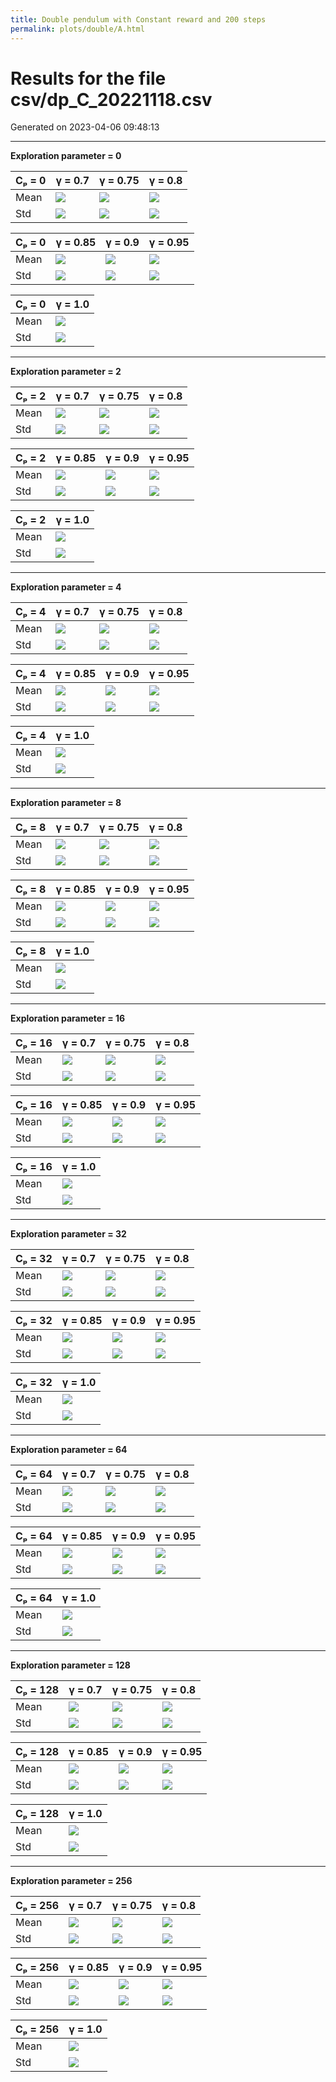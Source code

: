 ```yaml
---
title: Double pendulum with Constant reward and 200 steps
permalink: plots/double/A.html
---
```

# Results for the file csv/dp_C_20221118.csv 

Generated on 2023-04-06 09:48:13

---

**Exploration parameter = 0**

| Cₚ = 0| γ = 0.7 | γ = 0.75 | γ = 0.8 | 
| --- | --- | --- | --- | 
| Mean | ![](fig/dp_C/mean_g_0.7_cp_0.png) | ![](fig/dp_C/mean_g_0.75_cp_0.png) | ![](fig/dp_C/mean_g_0.8_cp_0.png) | 
| Std | ![](fig/dp_C/std_g_0.7_cp_0.png) | ![](fig/dp_C/std_g_0.75_cp_0.png) | ![](fig/dp_C/std_g_0.8_cp_0.png) | 

| Cₚ = 0| γ = 0.85 | γ = 0.9 | γ = 0.95 | 
| --- | --- | --- | --- | 
| Mean | ![](fig/dp_C/mean_g_0.85_cp_0.png) | ![](fig/dp_C/mean_g_0.9_cp_0.png) | ![](fig/dp_C/mean_g_0.95_cp_0.png) | 
| Std | ![](fig/dp_C/std_g_0.85_cp_0.png) | ![](fig/dp_C/std_g_0.9_cp_0.png) | ![](fig/dp_C/std_g_0.95_cp_0.png) | 

| Cₚ = 0| γ = 1.0 | 
| --- | --- | 
| Mean | ![](fig/dp_C/mean_g_1.0_cp_0.png) | 
| Std | ![](fig/dp_C/std_g_1.0_cp_0.png) | 

---

**Exploration parameter = 2**

| Cₚ = 2| γ = 0.7 | γ = 0.75 | γ = 0.8 | 
| --- | --- | --- | --- | 
| Mean | ![](fig/dp_C/mean_g_0.7_cp_2.png) | ![](fig/dp_C/mean_g_0.75_cp_2.png) | ![](fig/dp_C/mean_g_0.8_cp_2.png) | 
| Std | ![](fig/dp_C/std_g_0.7_cp_2.png) | ![](fig/dp_C/std_g_0.75_cp_2.png) | ![](fig/dp_C/std_g_0.8_cp_2.png) | 

| Cₚ = 2| γ = 0.85 | γ = 0.9 | γ = 0.95 | 
| --- | --- | --- | --- | 
| Mean | ![](fig/dp_C/mean_g_0.85_cp_2.png) | ![](fig/dp_C/mean_g_0.9_cp_2.png) | ![](fig/dp_C/mean_g_0.95_cp_2.png) | 
| Std | ![](fig/dp_C/std_g_0.85_cp_2.png) | ![](fig/dp_C/std_g_0.9_cp_2.png) | ![](fig/dp_C/std_g_0.95_cp_2.png) | 

| Cₚ = 2| γ = 1.0 | 
| --- | --- | 
| Mean | ![](fig/dp_C/mean_g_1.0_cp_2.png) | 
| Std | ![](fig/dp_C/std_g_1.0_cp_2.png) | 

---

**Exploration parameter = 4**

| Cₚ = 4| γ = 0.7 | γ = 0.75 | γ = 0.8 | 
| --- | --- | --- | --- | 
| Mean | ![](fig/dp_C/mean_g_0.7_cp_4.png) | ![](fig/dp_C/mean_g_0.75_cp_4.png) | ![](fig/dp_C/mean_g_0.8_cp_4.png) | 
| Std | ![](fig/dp_C/std_g_0.7_cp_4.png) | ![](fig/dp_C/std_g_0.75_cp_4.png) | ![](fig/dp_C/std_g_0.8_cp_4.png) | 

| Cₚ = 4| γ = 0.85 | γ = 0.9 | γ = 0.95 | 
| --- | --- | --- | --- | 
| Mean | ![](fig/dp_C/mean_g_0.85_cp_4.png) | ![](fig/dp_C/mean_g_0.9_cp_4.png) | ![](fig/dp_C/mean_g_0.95_cp_4.png) | 
| Std | ![](fig/dp_C/std_g_0.85_cp_4.png) | ![](fig/dp_C/std_g_0.9_cp_4.png) | ![](fig/dp_C/std_g_0.95_cp_4.png) | 

| Cₚ = 4| γ = 1.0 | 
| --- | --- | 
| Mean | ![](fig/dp_C/mean_g_1.0_cp_4.png) | 
| Std | ![](fig/dp_C/std_g_1.0_cp_4.png) | 

---

**Exploration parameter = 8**

| Cₚ = 8| γ = 0.7 | γ = 0.75 | γ = 0.8 | 
| --- | --- | --- | --- | 
| Mean | ![](fig/dp_C/mean_g_0.7_cp_8.png) | ![](fig/dp_C/mean_g_0.75_cp_8.png) | ![](fig/dp_C/mean_g_0.8_cp_8.png) | 
| Std | ![](fig/dp_C/std_g_0.7_cp_8.png) | ![](fig/dp_C/std_g_0.75_cp_8.png) | ![](fig/dp_C/std_g_0.8_cp_8.png) | 

| Cₚ = 8| γ = 0.85 | γ = 0.9 | γ = 0.95 | 
| --- | --- | --- | --- | 
| Mean | ![](fig/dp_C/mean_g_0.85_cp_8.png) | ![](fig/dp_C/mean_g_0.9_cp_8.png) | ![](fig/dp_C/mean_g_0.95_cp_8.png) | 
| Std | ![](fig/dp_C/std_g_0.85_cp_8.png) | ![](fig/dp_C/std_g_0.9_cp_8.png) | ![](fig/dp_C/std_g_0.95_cp_8.png) | 

| Cₚ = 8| γ = 1.0 | 
| --- | --- | 
| Mean | ![](fig/dp_C/mean_g_1.0_cp_8.png) | 
| Std | ![](fig/dp_C/std_g_1.0_cp_8.png) | 

---

**Exploration parameter = 16**

| Cₚ = 16| γ = 0.7 | γ = 0.75 | γ = 0.8 | 
| --- | --- | --- | --- | 
| Mean | ![](fig/dp_C/mean_g_0.7_cp_16.png) | ![](fig/dp_C/mean_g_0.75_cp_16.png) | ![](fig/dp_C/mean_g_0.8_cp_16.png) | 
| Std | ![](fig/dp_C/std_g_0.7_cp_16.png) | ![](fig/dp_C/std_g_0.75_cp_16.png) | ![](fig/dp_C/std_g_0.8_cp_16.png) | 

| Cₚ = 16| γ = 0.85 | γ = 0.9 | γ = 0.95 | 
| --- | --- | --- | --- | 
| Mean | ![](fig/dp_C/mean_g_0.85_cp_16.png) | ![](fig/dp_C/mean_g_0.9_cp_16.png) | ![](fig/dp_C/mean_g_0.95_cp_16.png) | 
| Std | ![](fig/dp_C/std_g_0.85_cp_16.png) | ![](fig/dp_C/std_g_0.9_cp_16.png) | ![](fig/dp_C/std_g_0.95_cp_16.png) | 

| Cₚ = 16| γ = 1.0 | 
| --- | --- | 
| Mean | ![](fig/dp_C/mean_g_1.0_cp_16.png) | 
| Std | ![](fig/dp_C/std_g_1.0_cp_16.png) | 

---

**Exploration parameter = 32**

| Cₚ = 32| γ = 0.7 | γ = 0.75 | γ = 0.8 | 
| --- | --- | --- | --- | 
| Mean | ![](fig/dp_C/mean_g_0.7_cp_32.png) | ![](fig/dp_C/mean_g_0.75_cp_32.png) | ![](fig/dp_C/mean_g_0.8_cp_32.png) | 
| Std | ![](fig/dp_C/std_g_0.7_cp_32.png) | ![](fig/dp_C/std_g_0.75_cp_32.png) | ![](fig/dp_C/std_g_0.8_cp_32.png) | 

| Cₚ = 32| γ = 0.85 | γ = 0.9 | γ = 0.95 | 
| --- | --- | --- | --- | 
| Mean | ![](fig/dp_C/mean_g_0.85_cp_32.png) | ![](fig/dp_C/mean_g_0.9_cp_32.png) | ![](fig/dp_C/mean_g_0.95_cp_32.png) | 
| Std | ![](fig/dp_C/std_g_0.85_cp_32.png) | ![](fig/dp_C/std_g_0.9_cp_32.png) | ![](fig/dp_C/std_g_0.95_cp_32.png) | 

| Cₚ = 32| γ = 1.0 | 
| --- | --- | 
| Mean | ![](fig/dp_C/mean_g_1.0_cp_32.png) | 
| Std | ![](fig/dp_C/std_g_1.0_cp_32.png) | 

---

**Exploration parameter = 64**

| Cₚ = 64| γ = 0.7 | γ = 0.75 | γ = 0.8 | 
| --- | --- | --- | --- | 
| Mean | ![](fig/dp_C/mean_g_0.7_cp_64.png) | ![](fig/dp_C/mean_g_0.75_cp_64.png) | ![](fig/dp_C/mean_g_0.8_cp_64.png) | 
| Std | ![](fig/dp_C/std_g_0.7_cp_64.png) | ![](fig/dp_C/std_g_0.75_cp_64.png) | ![](fig/dp_C/std_g_0.8_cp_64.png) | 

| Cₚ = 64| γ = 0.85 | γ = 0.9 | γ = 0.95 | 
| --- | --- | --- | --- | 
| Mean | ![](fig/dp_C/mean_g_0.85_cp_64.png) | ![](fig/dp_C/mean_g_0.9_cp_64.png) | ![](fig/dp_C/mean_g_0.95_cp_64.png) | 
| Std | ![](fig/dp_C/std_g_0.85_cp_64.png) | ![](fig/dp_C/std_g_0.9_cp_64.png) | ![](fig/dp_C/std_g_0.95_cp_64.png) | 

| Cₚ = 64| γ = 1.0 | 
| --- | --- | 
| Mean | ![](fig/dp_C/mean_g_1.0_cp_64.png) | 
| Std | ![](fig/dp_C/std_g_1.0_cp_64.png) | 

---

**Exploration parameter = 128**

| Cₚ = 128| γ = 0.7 | γ = 0.75 | γ = 0.8 | 
| --- | --- | --- | --- | 
| Mean | ![](fig/dp_C/mean_g_0.7_cp_128.png) | ![](fig/dp_C/mean_g_0.75_cp_128.png) | ![](fig/dp_C/mean_g_0.8_cp_128.png) | 
| Std | ![](fig/dp_C/std_g_0.7_cp_128.png) | ![](fig/dp_C/std_g_0.75_cp_128.png) | ![](fig/dp_C/std_g_0.8_cp_128.png) | 

| Cₚ = 128| γ = 0.85 | γ = 0.9 | γ = 0.95 | 
| --- | --- | --- | --- | 
| Mean | ![](fig/dp_C/mean_g_0.85_cp_128.png) | ![](fig/dp_C/mean_g_0.9_cp_128.png) | ![](fig/dp_C/mean_g_0.95_cp_128.png) | 
| Std | ![](fig/dp_C/std_g_0.85_cp_128.png) | ![](fig/dp_C/std_g_0.9_cp_128.png) | ![](fig/dp_C/std_g_0.95_cp_128.png) | 

| Cₚ = 128| γ = 1.0 | 
| --- | --- | 
| Mean | ![](fig/dp_C/mean_g_1.0_cp_128.png) | 
| Std | ![](fig/dp_C/std_g_1.0_cp_128.png) | 

---

**Exploration parameter = 256**

| Cₚ = 256| γ = 0.7 | γ = 0.75 | γ = 0.8 | 
| --- | --- | --- | --- | 
| Mean | ![](fig/dp_C/mean_g_0.7_cp_256.png) | ![](fig/dp_C/mean_g_0.75_cp_256.png) | ![](fig/dp_C/mean_g_0.8_cp_256.png) | 
| Std | ![](fig/dp_C/std_g_0.7_cp_256.png) | ![](fig/dp_C/std_g_0.75_cp_256.png) | ![](fig/dp_C/std_g_0.8_cp_256.png) | 

| Cₚ = 256| γ = 0.85 | γ = 0.9 | γ = 0.95 | 
| --- | --- | --- | --- | 
| Mean | ![](fig/dp_C/mean_g_0.85_cp_256.png) | ![](fig/dp_C/mean_g_0.9_cp_256.png) | ![](fig/dp_C/mean_g_0.95_cp_256.png) | 
| Std | ![](fig/dp_C/std_g_0.85_cp_256.png) | ![](fig/dp_C/std_g_0.9_cp_256.png) | ![](fig/dp_C/std_g_0.95_cp_256.png) | 

| Cₚ = 256| γ = 1.0 | 
| --- | --- | 
| Mean | ![](fig/dp_C/mean_g_1.0_cp_256.png) | 
| Std | ![](fig/dp_C/std_g_1.0_cp_256.png) | 

